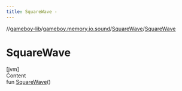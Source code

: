 ```yaml
---
title: SquareWave -
---
```

//[gameboy-lib](../../index.md)/[gameboy.memory.io.sound](../index.md)/[SquareWave](index.md)/[SquareWave](-square-wave.md)



# SquareWave  
[jvm]  
Content  
fun [SquareWave](-square-wave.md)()  




